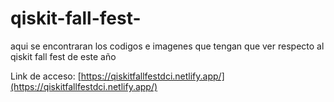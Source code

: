 # qiskit-fall-fest-
aqui se encontraran los codigos e imagenes que tengan que ver respecto al qiskit fall fest de este año

Link de acceso: [https://qiskitfallfestdci.netlify.app/](https://qiskitfallfestdci.netlify.app/)

